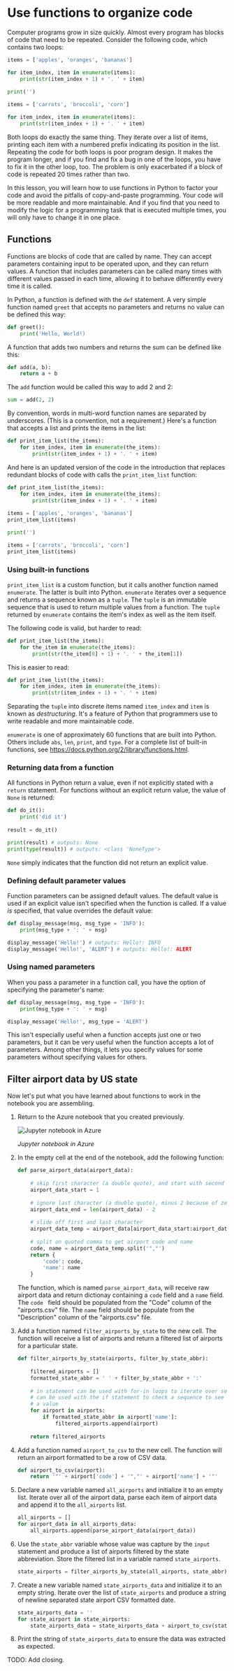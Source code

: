 # Use functions to organize code

Computer programs grow in size quickly. Almost every program has blocks of code that need to be repeated. Consider the following code, which contains two loops:

```python
items = ['apples', 'oranges', 'bananas']

for item_index, item in enumerate(items):
    print(str(item_index + 1) + '. ' + item)
    
print('')

items = ['carrots', 'broccoli', 'corn']

for item_index, item in enumerate(items):
    print(str(item_index + 1) + '. ' + item)
```

Both loops do exactly the same thing. They iterate over a list of items, printing each item with a numbered prefix indicating its position in the list. Repeating the code for both loops is poor program design. It makes the program longer, and if you find and fix a bug in one of the loops, you have to fix it in the other loop, too. The problem is only exacerbated if a block of code is repeated 20 times rather than two. 

In this lesson, you will learn how to use functions in Python to factor your code and avoid the pitfalls of copy-and-paste programming. Your code will be more readable and more maintainable. And if you find that you need to modify the logic for a programming task that is executed multiple times, you will only have to change it in one place.

## Functions

Functions are blocks of code that are called by name. They can accept parameters containing input to be operated upon, and they can return values. A function that includes parameters can be called many times with different values passed in each time, allowing it to behave differently every time it is called.

In Python, a function is defined with the `def` statement. A very simple function named `greet` that accepts no parameters and returns no value can be defined this way:

```python
def greet():
    print('Hello, World!)
```

A function that adds two numbers and returns the sum can be defined like this:

```python
def add(a, b):
    return a + b
```

The `add` function would be called this way to add 2 and 2:

```python
sum = add(2, 2)
```

By convention, words in multi-word function names are separated by underscores. (This is a convention, not a requirement.) Here's a function that accepts a list and prints the items in the list:

```python
def print_item_list(the_items):
    for item_index, item in enumerate(the_items):
        print(str(item_index + 1) + '. ' + item)
```

And here is an updated version of the code in the introduction that replaces redundant blocks of code with calls the `print_item_list` function:

```python
def print_item_list(the_items):
    for item_index, item in enumerate(the_items):
        print(str(item_index + 1) + '. ' + item)
    
items = ['apples', 'oranges', 'bananas']
print_item_list(items)

print('')

items = ['carrots', 'broccoli', 'corn']
print_item_list(items)
```

### Using built-in functions

`print_item_list` is a custom function, but it calls another function named `enumerate`. The latter is built into Python. `enumerate` iterates over a sequence and returns a sequence known as a `tuple`. The `tuple` is an immutable sequence that is used to return multiple values from a function. The `tuple` returned by `enumerate` contains the item's index as well as the item itself.

The following code is valid, but harder to read:

```python
def print_item_list(the_items):
    for the_item in enumerate(the_items):
        print(str(the_item[0] + 1) + '. ' + the_item[1])
```

This is easier to read:

```python
def print_item_list(the_items):
    for item_index, item in enumerate(the_items):
        print(str(item_index + 1) + '. ' + item)
```

Separating the `tuple` into discrete items named `item_index` and `item` is known as *destructuring*. It's a feature of Python that programmers use to write readable and more maintainable code.

`enumerate` is one of approximately 60 functions that are built into Python. Others include `abs`, `len`, `print`, and `type`. For a complete list of built-in functions, see https://docs.python.org/2/library/functions.html. 

### Returning data from a function

All functions in Python return a value, even if not explicitly stated with a `return` statement. For functions without an explicit return value, the value of `None` is returned:

```python
def do_it():
    print('did it')
    
result = do_it()

print(result) # outputs: None
print(type(result)) # outputs: <class 'NoneType'>
```

`None` simply indicates that the function did not return an explicit value.

### Defining default parameter values

Function parameters can be assigned default values. The default value is used if an explicit value isn't specified when the function is called. If a value *is* specified, that value overrides the default value:

```python
def display_message(msg, msg_type = 'INFO'):
    print(msg_type + ': ' + msg)

display_message('Hello!') # outputs: Hello!: INFO
display_message('Hello!', 'ALERT') # outputs: Hello!: ALERT
```

### Using named parameters

When you pass a parameter in a function call, you have the option of specifying the parameter's name:

```python
def display_message(msg, msg_type = 'INFO'):
    print(msg_type + ': ' + msg)

display_message('Hello!', msg_type = 'ALERT')
```

This isn't especially useful when a function accepts just one or two parameters, but it can be very useful when the function accepts a lot of parameters. Among other things, it lets you specify values for some parameters without specifying values for others.

## Filter airport data by US state

Now let's put what you have learned about functions to work in the notebook you are assembling.

1. Return to the Azure notebook that you created previously.

	![Jupyter notebook in Azure](media/2-initial-notebook.png)

	_Jupyter notebook in Azure_

1. In the empty cell at the end of the notebook, add the following function:

	```python
	def parse_airport_data(airport_data):
	    
	    # skip first character (a double quote), and start with second character (index = 1)
	    airport_data_start = 1
	    
	    # ignore last character (a double quote), minus 2 because of zero-based indexes
	    airport_data_end = len(airport_data) - 2
	    
	    # slide off first and last character
	    airport_data_temp = airport_data[airport_data_start:airport_data_end]
	    
	    # split on quoted comma to get airport code and name
	    code, name = airport_data_temp.split('","')
	    return {
	        'code': code,
	        'name': name
	    }
	```

	The function, which is named `parse_airport_data`, will receive raw airport data and return dictionay containing a `code` field and a `name` field. The `code ` field should be populated from the "Code" column of the "airports.csv" file. The `name` field should be populate from the "Description" column of the "airports.csv" file.




1. Add a function named `filter_airports_by_state` to the new cell. The function will receive a list of airports and return a filtered list of airports for a particular state.

	```python
	def filter_airports_by_state(airports, filter_by_state_abbr):
	    
	    filtered_airports = []
	    formatted_state_abbr = ' ' + filter_by_state_abbr + ':'
	    
	    # in statement can be used with for-in loops to iterate over sequences and
	    # can be used with the if statement to check a sequence to see if it contains
	    # a value
	    for airport in airports:
	        if formatted_state_abbr in airport['name']:
	            filtered_airports.append(airport)
	    
	    return filtered_airports
	```

1. Add a function named `airport_to_csv` to the new cell. The function will return an airport formatted to be a row of CSV data.

	```python
	def airport_to_csv(airport):
	    return '"' + airport['code'] + '","' + airport['name'] + '"'
	```

1. Declare a new variable named `all_airports` and initialize it to an empty list. Iterate over all of the airport data, parse each item of airport data and append it to the `all_airports` list.

	```python
	all_airports = []
	for airport_data in all_airports_data:
	    all_airports.append(parse_airport_data(airport_data))
	```

1.  Use the `state_abbr` variable whose value was capture by the `input` statement and produce a list of airports filtered by the state abbreviation. Store the filtered list in a variable named `state_airports`.

	```python
	state_airports = filter_airports_by_state(all_airports, state_abbr)
	```

1. Create a new variable named `state_airports_data` and initialize it to an empty string. Iterate over the list of `state_airports` and produce a string of newline separated state airport CSV formatted date. 

	```python
	state_airports_data = ''
	for state_airport in state_airports:
	    state_airports_data = state_airports_data + airport_to_csv(state_airport) + '\n'
	```

1. Print the string of `state_airports_data` to ensure the data was extracted as expected.

TODO: Add closing.